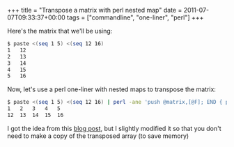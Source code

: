 +++
title = "Transpose a matrix with perl nested map"
date = 2011-07-07T09:33:37+00:00
tags = ["commandline", "one-liner", "perl"]
+++

Here's the matrix that we'll be using:

```bash
$ paste <(seq 1 5) <(seq 12 16) 
1	12
2	13
3	14
4	15
5	16
```

Now, let's use a perl one-liner with nested maps to transpose the matrix:

```bash
$ paste <(seq 1 5) <(seq 12 16) | perl -ane 'push @matrix,[@F]; END { print join "\n",map {$row=$_; join"\t",map { $matrix[$_][$row]} 0 .. $#matrix } 0 .. $#{$matrix[0]}; print "\n" }'
1	2	3	4	5
12	13	14	15	16
```

I got the idea from this [blog post](http://www.hidemail.de/blog/perl_tutor.shtml#map_transpose_matrix), but I slightly modified it so that you don't need to make a copy of the transposed array (to save memory)

